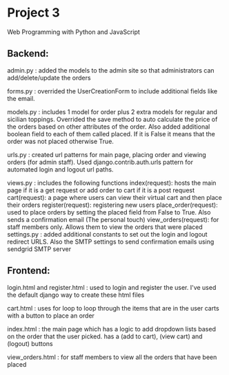 # Project 3

Web Programming with Python and JavaScript

## Backend:

admin.py : added the models to the admin site so that administrators can add/delete/update the orders

forms.py : overrided the UserCreationForm to include additional fields like the email.

models.py : includes 1 model for order plus 2 extra models for regular and sicilian toppings. Overrided the save method to auto calculate the price of the orders based on other attributes of the order. Also added additional boolean field to each of them called placed. If it is False it means that the order was not placed otherwise True.

urls.py : created url patterns for main page, placing order and viewing orders (for admin staff). Used django.contrib.auth.urls pattern for automated login and logout url paths.

views.py : includes the following functions
  index(request): hosts the main page if it is a get request or add order to cart if it is a post request
  cart(request): a page where users can view their virtual cart and then place their orders
  register(request): registering new users
  place_order(request): used to place orders by setting the placed field from False to True. Also sends a confirmation email (The personal touch)
  view_orders(request): for staff members only. Allows them to view the orders that were placed
settings.py : added additional constants to set out the login and logout redirect URLS. Also the SMTP settings to send confirmation emails using sendgrid SMTP server

## Frontend:

login.html and register.html : used to login and register the user. I've used the default django way to create these html files

cart.html : uses for loop to loop through the items that are in the user carts with a button to place an order

index.html : the main page which has a logic to add dropdown lists based on the order that the user picked. has a (add to cart), (view cart) and (logout) buttons

view_orders.html : for staff members to view all the orders that have been placed


  



